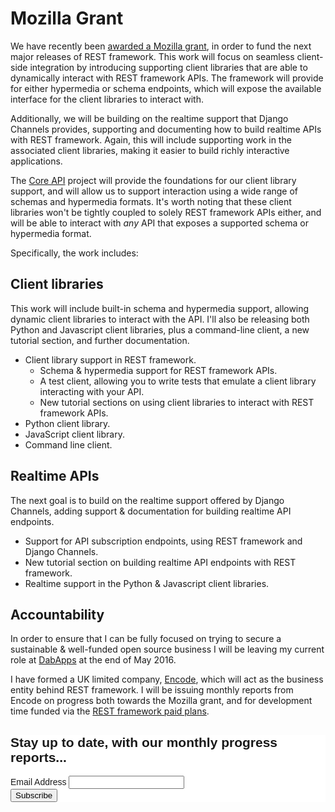 # Mozilla Grant

We have recently been [awarded a Mozilla grant](https://blog.mozilla.org/blog/2016/04/13/mozilla-open-source-support-moss-update-q1-2016/), in order to fund the next major releases of REST framework. This work will focus on seamless client-side integration by introducing supporting client libraries that are able to dynamically interact with REST framework APIs. The framework will provide for either hypermedia or schema endpoints, which will expose the available interface for the client libraries to interact with.

Additionally, we will be building on the realtime support that Django Channels provides, supporting and documenting how to build realtime APIs with REST framework. Again, this will include supporting work in the associated client libraries, making it easier to build richly interactive applications.

The [Core API](https://www.coreapi.org/) project will provide the foundations for our client library support, and will allow us to support interaction using a wide range of schemas and hypermedia formats. It's worth noting that these client libraries won't be tightly coupled to solely REST framework APIs either, and will be able to interact with *any* API that exposes a supported schema or hypermedia format.

Specifically, the work includes:

## Client libraries

This work will include built-in schema and hypermedia support, allowing dynamic client libraries to interact with the API. I'll also be releasing both Python and Javascript client libraries, plus a command-line client, a new tutorial section, and further documentation.

* Client library support in REST framework.
  * Schema & hypermedia support for REST framework APIs.
  * A test client, allowing you to write tests that emulate a client library interacting with your API.
  * New tutorial sections on using client libraries to interact with REST framework APIs.
* Python client library.
* JavaScript client library.
* Command line client.

## Realtime APIs

The next goal is to build on the realtime support offered by Django Channels, adding support & documentation for building realtime API endpoints.

* Support for API subscription endpoints, using REST framework and Django Channels.
* New tutorial section on building realtime API endpoints with REST framework.
* Realtime support in the Python & Javascript client libraries.

## Accountability

In order to ensure that I can be fully focused on trying to secure a sustainable
& well-funded open source business I will be leaving my current role at [DabApps](https://www.dabapps.com/)
at the end of May 2016.

I have formed a UK limited company, [Encode](https://www.encode.io/), which will
act as the business entity behind REST framework. I will be issuing monthly reports
from Encode on progress both towards the Mozilla grant, and for development time
funded via the [REST framework paid plans](funding.md).

<!-- Begin MailChimp Signup Form -->
<link href="//cdn-images.mailchimp.com/embedcode/classic-10_7.css" rel="stylesheet" type="text/css">
<style type="text/css">
    #mc_embed_signup{background:#fff; clear:left; font:14px Helvetica,Arial,sans-serif; }
    /* Add your own MailChimp form style overrides in your site stylesheet or in this style block.
       We recommend moving this block and the preceding CSS link to the HEAD of your HTML file. */
</style>
<div id="mc_embed_signup">
<form action="//encode.us13.list-manage.com/subscribe/post?u=b6b66bb5e4c7cb484a85c8dd7&amp;id=e382ef68ef" method="post" id="mc-embedded-subscribe-form" name="mc-embedded-subscribe-form" class="validate" target="_blank" novalidate>
    <div id="mc_embed_signup_scroll">
    <h2>Stay up to date, with our monthly progress reports...</h2>
<div class="mc-field-group">
    <label for="mce-EMAIL">Email Address </label>
    <input type="email" value="" name="EMAIL" class="required email" id="mce-EMAIL">
</div>
    <div id="mce-responses" class="clear">
        <div class="response" id="mce-error-response" style="display:none"></div>
        <div class="response" id="mce-success-response" style="display:none"></div>
    </div>    <!-- real people should not fill this in and expect good things - do not remove this or risk form bot signups-->
    <div style="position: absolute; left: -5000px;" aria-hidden="true"><input type="text" name="b_b6b66bb5e4c7cb484a85c8dd7_e382ef68ef" tabindex="-1" value=""></div>
    <div class="clear"><input type="submit" value="Subscribe" name="subscribe" id="mc-embedded-subscribe" class="button"></div>
    </div>
</form>
</div>
<script type='text/javascript' src='//s3.amazonaws.com/downloads.mailchimp.com/js/mc-validate.js'></script><script type='text/javascript'>(function($) {window.fnames = new Array(); window.ftypes = new Array();fnames[0]='EMAIL';ftypes[0]='email';fnames[1]='FNAME';ftypes[1]='text';fnames[2]='LNAME';ftypes[2]='text';}(jQuery));var $mcj = jQuery.noConflict(true);</script>
<!--End mc_embed_signup-->
